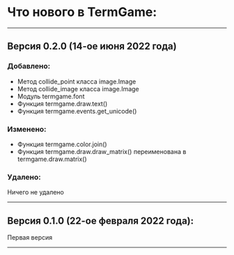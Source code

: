 # Что нового в TermGame:

---
## Версия 0.2.0 (14-ое июня 2022 года)
### Добавлено:
 + Метод collide_point класса image.Image
 + Метод collide_image класса image.Image
 + Модуль termgame.font
 + Функция termgame.draw.text()
 + Функция termgame.events.get_unicode()
### Изменено:
 + Функция termgame.color.join()
 + Функция termgame.draw.draw_matrix() переименована в termgame.draw.matrix()
### Удалено:
Ничего не удалено

---

## Версия 0.1.0 (22-ое февраля 2022 года):
Первая версия

---
